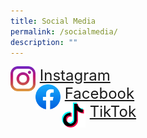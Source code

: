 ```yaml
---
title: Social Media
permalink: /socialmedia/
description: ""
---
```

<p>
	<li style ="list-style-type: none;"><img src="/images/instagram.png" style="width: 40px; height: 40px; float: left" /><font size=5>&nbsp;<a href="https://www.instagram.com/sacps.official/">Instagram</a>
	<li style ="list-style-type: none;"><img src="/images/facebookicon.png" style="width: 40px; height: 40px; float: left" />&nbsp;<a href="https://www.facebook.com/SACPS.OFFICIAL">Facebook</a>
	<li style ="list-style-type: none;"><img src="/images/tiktok.png" style="width: 40px; height: 40px; float: left" />&nbsp;<a href="https://www.tiktok.com/@sacps.official">TikTok</a></li>
</ul>